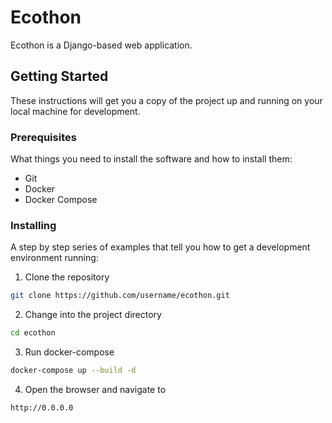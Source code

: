 # Ecothon

Ecothon is a Django-based web application.

## Getting Started

These instructions will get you a copy of the project up and running on your local machine for development.

### Prerequisites

What things you need to install the software and how to install them:

- Git
- Docker
- Docker Compose

### Installing

A step by step series of examples that tell you how to get a development environment running:

1. Clone the repository
```bash
git clone https://github.com/username/ecothon.git
```
2. Change into the project directory
```bash
cd ecothon
```
3. Run docker-compose
```bash
docker-compose up --build -d
```
4. Open the browser and navigate to 
```bash 
http://0.0.0.0
```
